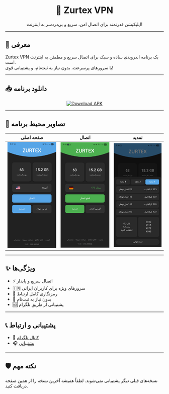<h1 align="center">📲 Zurtex VPN</h1>

<p align="center">
  اپلیکیشن قدرتمند برای اتصال امن، سریع و بی‌دردسر به اینترنت!
</p>

---

## 🧾 معرفی

Zurtex VPN یک برنامه اندرویدی ساده و سبک برای اتصال سریع و مطمئن به اینترنت است.  
با سرورهای پرسرعت، بدون نیاز به ثبت‌نام، و پشتیبانی قوی!

---

## 📥 دانلود برنامه

<p align="center">
  <a href="https://github.com/HoseinSadeqi96/Zurtex-Releases/releases/download/v1.0.3/ZurtexVPN_v1.0.3.apk">
    <img src="https://img.shields.io/badge/Download-APK-blue?style=for-the-badge&logo=android" alt="Download APK" />
  </a>
</p>

---

## 📸 تصاویر محیط برنامه

| صفحه اصلی | اتصال | تمدید |
|-----------|-------------|----------|
| ![screenshot1](screenshot1.jpg) | ![screenshot2](screenshot2.jpg) | ![screenshot3](screenshot3.jpg) |

---

## ✨ ویژگی‌ها

- ⚡ اتصال سریع و پایدار
- 🇮🇷 سرورهای ویژه برای کاربران ایرانی
- 🔐 رمزنگاری کامل ارتباط
- 👤 بدون نیاز به ثبت‌نام
- 🆘 پشتیبانی از طریق تلگرام

---

## 📞 پشتیبانی و ارتباط

- 📢 [کانال تلگرام](https://t.me/ZurtexV2rayApp)
- 🎧 [پشتیبانی](https://t.me/Zurtexapp)

---

## 🛡️ نکته مهم

نسخه‌های قبلی دیگر پشتیبانی نمی‌شوند. لطفاً همیشه آخرین نسخه را از همین صفحه دریافت کنید.

